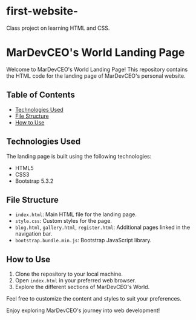 # first-website-
Class project on learning HTML and CSS.

# MarDevCEO's World Landing Page

Welcome to MarDevCEO's World Landing Page! This repository contains the HTML code for the landing page of MarDevCEO's personal website.

## Table of Contents
- [Technologies Used](#technologies-used)
- [File Structure](#file-structure)
- [How to Use](#how-to-use)

## Technologies Used
The landing page is built using the following technologies:
- HTML5
- CSS3
- Bootstrap 5.3.2

## File Structure
- `index.html`: Main HTML file for the landing page.
- `style.css`: Custom styles for the page.
- `blog.html`, `gallery.html`, `register.html`: Additional pages linked in the navigation bar.
- `bootstrap.bundle.min.js`: Bootstrap JavaScript library.

## How to Use
1. Clone the repository to your local machine.
2. Open `index.html` in your preferred web browser.
3. Explore the different sections of MarDevCEO's World.

Feel free to customize the content and styles to suit your preferences.

Enjoy exploring MarDevCEO's journey into web development!
